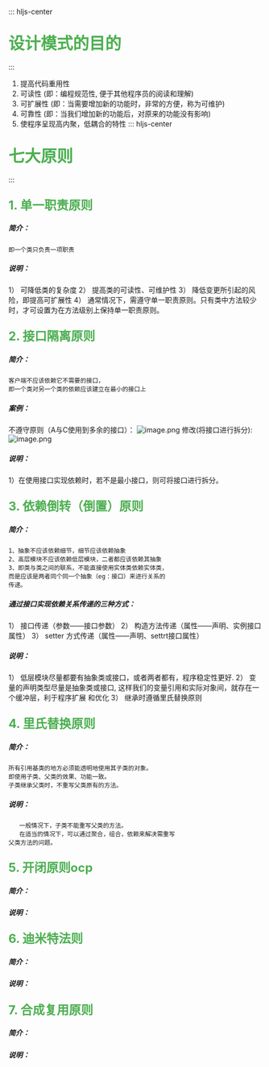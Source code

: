 ::: hljs-center

## <font color=#4CAF50 size=6 > 设计模式的目的 </font>

:::
1. 提高代码重用性
2. 可读性  (即：编程规范性, 便于其他程序员的阅读和理解)
3. 可扩展性  (即：当需要增加新的功能时，非常的方便，称为可维护) 
4. 可靠性  (即：当我们增加新的功能后，对原来的功能没有影响) 
5. 使程序呈现高内聚，低耦合的特性 
::: hljs-center

## <font color=#4CAF50 size=6 > 七大原则 </font>

:::

### <font color=#4CAF50 size=5>1. 单一职责原则</font>
##### 简介：  
	即一个类只负责一项职责
##### 说明：
1） 可降低类的复杂度
2） 提高类的可读性、可维护性
3） 降低变更所引起的风险，即提高可扩展性
4） 通常情况下，需遵守单一职责原则。只有类中方法较少时，才可设置为在方法级别上保持单一职责原则。

### <font color=#4CAF50 size=5>2. 接口隔离原则</font>
##### 简介：  
	客户端不应该依赖它不需要的接口，
	即一个类对另一个类的依赖应该建立在最小的接口上 
 #####  案例：
不遵守原则（A与C使用到多余的接口）：
![image.png](https://i.loli.net/2020/02/13/lOgcnXwFId6rT37.png)
修改(将接口进行拆分):
![image.png](https://i.loli.net/2020/02/13/zBCstS8AvmGEJ7o.png)

##### 说明：
1）在使用接口实现依赖时，若不是最小接口，则可将接口进行拆分。

### <font color=#4CAF50 size=5>3. 依赖倒转（倒置）原则</font>
##### 简介：  
	1、抽象不应该依赖细节，细节应该依赖抽象
	2、高层模块不应该依赖低层模块，二者都应该依赖其抽象
	3、即类与类之间的联系，不能直接使用实体类依赖实体类，
	而是应该是两者同个同一个抽象（eg：接口）来进行关系的
	传递。
##### 通过接口实现依赖关系传递的三种方式：
1） 接口传递（参数——接口参数）
2） 构造方法传递（属性——声明、实例接口属性）
3） setter 方式传递（属性——声明、settrt接口属性）
	
##### 说明：
1） 低层模块尽量都要有抽象类或接口，或者两者都有，程序稳定性更好. 
2） 变量的声明类型尽量是抽象类或接口, 这样我们的变量引用和实际对象间，就存在一个缓冲层，利于程序扩展 和优化 
3） 继承时遵循里氏替换原则 

### <font color=#4CAF50 size=5>4. 里氏替换原则</font>
##### 简介：  
	所有引用基类的地方必须能透明地使用其子类的对象。 
	即使用子类、父类的效果、功能一致。
	子类继承父类时，不重写父类原有的方法。
	
	
##### 说明：
	   一般情况下，子类不能重写父类的方法。
	   在适当的情况下，可以通过聚合，组合，依赖来解决需重写
	父类方法的问题。

### <font color=#4CAF50 size=5>5. 开闭原则ocp</font>
##### 简介：  
	
##### 说明：
### <font color=#4CAF50 size=5>6. 迪米特法则</font>
##### 简介：  
	
##### 说明：
### <font color=#4CAF50 size=5>7. 合成复用原则</font>
##### 简介：  
	
##### 说明：